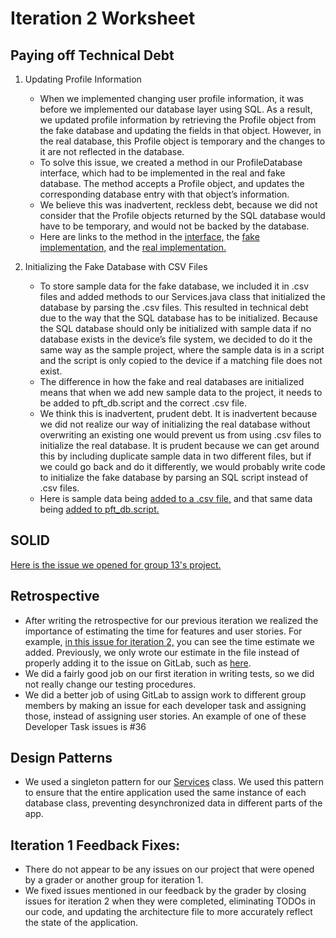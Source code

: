 # Iteration 2 Worksheet
## Paying off Technical Debt

1. Updating Profile Information
    - When we implemented changing user profile information, it was before we implemented our database layer using SQL. As a result, we updated profile information by retrieving the Profile object from the fake database and updating the fields in that object. However, in the real database, this Profile object is temporary and the changes to it are not reflected in the database.
    - To solve this issue, we created a method in our ProfileDatabase interface, which had to be implemented in the real and fake database. The method accepts a Profile object, and updates the corresponding database entry with that object’s information.
    - We believe this was inadvertent, reckless debt, because we did not consider that the Profile objects returned by the SQL database would have to be temporary, and would not be backed by the database.
    - Here are links to the method in the [interface,](https://code.cs.umanitoba.ca/winter-2022-a01/group-14/personal-fitness-trainer/-/commit/a0263025497bb7eb29fc9ae041b33460431de20f#896c550777f6d78db504541e775fc57c09bc93ba_28_28) the [fake implementation,](https://code.cs.umanitoba.ca/winter-2022-a01/group-14/personal-fitness-trainer/-/commit/a0263025497bb7eb29fc9ae041b33460431de20f#65d54c925c734b795729f03a7862905e32e2ff30_50_50) and the [real implementation.](https://code.cs.umanitoba.ca/winter-2022-a01/group-14/personal-fitness-trainer/-/commit/a0263025497bb7eb29fc9ae041b33460431de20f#edd83e426168354ba32cf83a602ee232d5d45a28_117_118)

2. Initializing the Fake Database with CSV Files 
    - To store sample data for the fake database, we included it in .csv files and added methods to our Services.java class that initialized the database by parsing the .csv files. This resulted in technical debt due to the way that the SQL database has to be initialized. Because the SQL database should only be initialized with sample data if no database exists in the device’s file system, we decided to do it the same way as the sample project, where the sample data is in a script and the script is only copied to the device if a matching file does not exist.
    - The difference in how the fake and real databases are initialized means that when we add new sample data to the project, it needs to be added to pft_db.script and the correct .csv file.
    - We think this is inadvertent, prudent debt. It is inadvertent because we did not realize our way of initializing the real database without overwriting an existing one would prevent us from using .csv files to initialize the real database. It is prudent because we can get around this by including duplicate sample data in two different files, but if we could go back and do it differently, we would probably write code to initialize the fake database by parsing an SQL script instead of .csv files.
    - Here is sample data being [added to a .csv file,](https://code.cs.umanitoba.ca/winter-2022-a01/group-14/personal-fitness-trainer/-/commit/3f877e2522b20a6bdb2fcc2bacf1ed6c0409d63c#276f9cd0906b36c798574151c9aeebc5591a12ba_1_1) and that same data being [added to pft_db.script.](https://code.cs.umanitoba.ca/winter-2022-a01/group-14/personal-fitness-trainer/-/commit/3f877e2522b20a6bdb2fcc2bacf1ed6c0409d63c#890cc42565ed0b154242f043d619be56a03b5e31_29_25)

## SOLID

[Here is the issue we opened for group 13's project.](https://code.cs.umanitoba.ca/winter-2022-a01/group-13/unnamed-budgeting-app/-/issues/39)

## Retrospective

- After writing the retrospective for our previous iteration we realized the importance of estimating the time for features and user stories. For example, [in this issue for iteration 2,](#14) you can see the time estimate we added. Previously, we only wrote our estimate in the file instead of properly adding it to the issue on GitLab, such as [here](#13).
- We did a fairly good job on our first iteration in writing tests, so we did not really change our testing procedures.
- We did a better job of using GitLab to assign work to different group members by making an issue for each developer task and assigning those, instead of assigning user stories. An example of one of these Developer Task issues is #36

## Design Patterns

- We used a singleton pattern for our [Services](https://code.cs.umanitoba.ca/winter-2022-a01/group-14/personal-fitness-trainer/-/blob/main/app/src/main/java/com/example/personalfitnesstrainer/app/Services.java) class. We used this pattern to ensure that the entire application used the same instance of each database class, preventing desynchronized data in different parts of the app.

## Iteration 1 Feedback Fixes:
- There do not appear to be any issues on our project that were opened by a grader or another group for iteration 1.
- We fixed issues mentioned in our feedback by the grader by closing issues for iteration 2 when they were completed, eliminating TODOs in our code, and updating the architecture file to more accurately reflect the state of the application.
